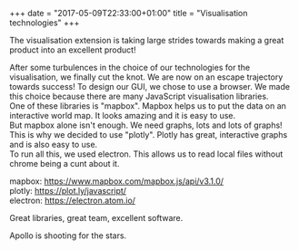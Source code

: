 +++
date = "2017-05-09T22:33:00+01:00"
title = "Visualisation technologies"
+++

The visualisation extension is taking large strides towards making a great product into an excellent product!

<!--more-->

After some turbulences in the choice of our technologies for the visualisation, we finally cut the knot. We are now on an escape trajectory towards success!
To design our GUI, we chose to use a browser. We made this choice because there are many JavaScript visualisation libraries.	<br/>
One of these libraries is "mapbox". Mapbox helps us to put the data on an interactive world map. It looks amazing and it is easy to use.	<br/>
But mapbox alone isn't enough. We need graphs, lots and lots of graphs! This is why we decided to use "plotly". Plotly has great, interactive graphs and is also easy to use.	<br/>
To run all this, we used electron. This allows us to read local files without chrome being a cunt about it.

mapbox: https://www.mapbox.com/mapbox.js/api/v3.1.0/	<br/>
plotly: https://plot.ly/javascript/	<br/>
electron: https://electron.atom.io/	<br/>

Great libraries, great team, excellent software.

Apollo is shooting for the stars.